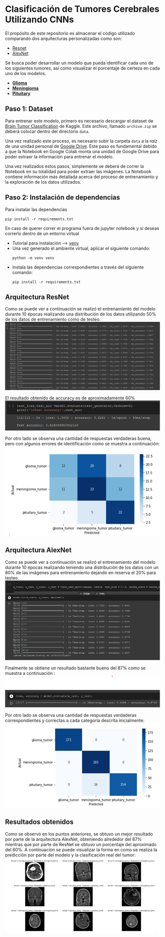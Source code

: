 # Clasificación de Tumores Cerebrales Utilizando CNNs
El propósito de este repositorio es almacenar el código utilizado comparando dos arquitecturas personalizadas como son: 

  - [Resnet](https://keras.io/api/applications/resnet/)
  - [AlexNet](https://learnopencv.com/understanding-alexnet/) 
  
Se busca poder desarrollar un modelo que pueda identificar cada uno de los siguientes tumores, así como visualizar el porcentaje de certeza en cada uno de los modelos.
  - [**Glioma**](https://www.mayoclinic.org/es-es/diseases-conditions/glioma/symptoms-causes/syc-20350251)
  - [**Meningioma**](https://www.cancer.gov/rare-brain-spine-tumor/espanol/tumores/meningioma)
  - [**Pituitary**](https://www.mayoclinic.org/es-es/diseases-conditions/pituitary-tumors/symptoms-causes/syc-20350548)


## Paso 1: Dataset
Para entrenar este modelo, primero es necesario descargar el dataset de [Brain Tumor Classification](https://www.kaggle.com/sartajbhuvaji/brain-tumor-classification-mri) de Kaggle. Este archivo, llamado `archive.zip` se deberá colocar dentro del directorio `data`.

Una vez realizado este proceso, es necesario subir la carpeta `data` a la *raíz* de una unidad personal de [Google Drive](https://www.drive.google.com/). Este paso es fundamental debido a que la Notebook en Google Colab monta una unidad de Google Drive para poder extraer la información para entrenar el modelo.

Una vez realizados estos pasos, simplemente se deberá de correr la Notebook en su totalidad para poder extraer las imágenes. La Notebook contiene información más detallada acerca del proceso de entrenamiento y la exploración de los datos utilizados.

## Paso 2: Instalación de dependencias
Para instalar las dependencias
```
pip install -r requirements.txt
```
En caso de querer correr el programa fuera de jupyter notebook y si deseas correrlo dentro de un entorno virtual 
- Tutorial para instalación --> [venv](https://docs.python.org/3/tutorial/venv.html) 
- Una vez generado el ambiente virtual, aplicar el siguiente comando:
  ```
  python -m venv venv
  ```
- Instala las dependencias correspondientes a través del siguiente comando:
    ```
    pip install -r requirements.txt
    ```

## Arquitectura ResNet
Como se puede ver a continuación se realizó el entrenamiento del modelo durante 10 épocas realizando una distribución de los datos utilizando 50% de los datos de entrenamiento como de testeo.
![](./img/005.png)

El resultado obtenido de accuracy es de aproximadamente 60%
![](./img/resnet_resultados.png)

Por otro lado se observa una cantidad de respuestas verdaderas buena, pero con algunos errores de identificación como se muestra a continuación: 
![](./img/004.png)
## Arquitectura AlexNet
Como se puede ver a continuación se realizó el entrenamiento del modelo durante 10 épocas realizando teniendo una distribución de los datos con un 80% de las imágenes para entrenamiento dejando en reserva el 20% para testeo.
![](./img/entrenamiento_AlexNet.png)
 
Finalmente se obtiene un resultado bastante bueno del 87% como se muestra a continuación :
![](./img/accuracy.png) 

Por otro lado se observa una cantidad de respuestas verdaderas correspondientes y correctas a cada categoría descrita inicialmente:
![](./img/003.png)


## Resultados obtenidos
Como se observó en los puntos anteriores, se obtuvo un mejor resultado por parte de la arquitectura AlexNet, obteniendo alrededor del 87% mientras que por parte de ResNet se obtuvo un porcentaje del aproximado del 60%. 
A continuación se puede visualizar la forma en como se realiza la predicción por parte del modelo y la clasificación real del tumor:
![](./img/002.png)
